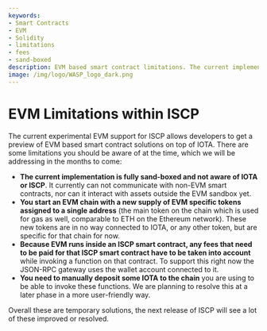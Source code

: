 ```yaml
---
keywords:
- Smart Contracts
- EVM
- Solidity
- limitations
- fees
- sand-boxed
description: EVM based smart contract limitations. The current implementation is fully sand-boxed and not aware of IOTA or ISCP. You start an EVM chain with a new supply of EVM specific tokens assigned to a single address...
image: /img/logo/WASP_logo_dark.png
---
```

# EVM Limitations within ISCP

The current experimental EVM support for ISCP allows developers to get a preview of EVM based smart contract solutions on top of IOTA. There are some limitations you should be aware of at the time, which we will be addressing in the months to come:

- **The current implementation is fully sand-boxed and not aware of IOTA or ISCP**. It currently can not communicate with non-EVM smart contracts, nor can it interact with assets outside the EVM sandbox yet.
- **You start an EVM chain with a new supply of EVM specific tokens assigned to a single address** (the main token on the chain which is used for gas as well, comparable to ETH on the Ethereum network). These new tokens are in no way connected to IOTA, or any other token, but are specific for that chain for now.
- **Because EVM runs inside an ISCP smart contract, any fees that need to be paid for that ISCP smart contract have to be taken into account** while invoking a function on that contract. To support this right now the JSON-RPC gateway uses the wallet account connected to it. 
- **You need to manually deposit some IOTA to the chain** you are using to be able to invoke these functions. We are planning to resolve this at a later phase in a more user-friendly way.

Overall these are temporary solutions, the next release of ISCP will see a lot of these improved or resolved.
